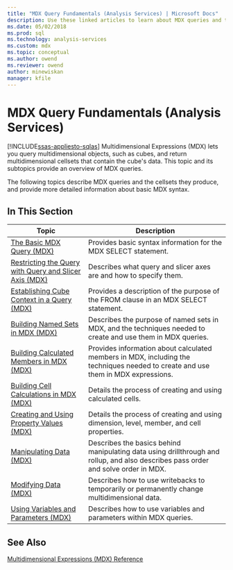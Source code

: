 ```yaml
---
title: "MDX Query Fundamentals (Analysis Services) | Microsoft Docs"
description: Use these linked articles to learn about MDX queries and the cellsets they produce.
ms.date: 05/02/2018
ms.prod: sql
ms.technology: analysis-services
ms.custom: mdx
ms.topic: conceptual
ms.author: owend
ms.reviewer: owend
author: minewiskan
manager: kfile
---
```

# MDX Query Fundamentals (Analysis Services)
[!INCLUDE[ssas-appliesto-sqlas](../../includes/ssas-appliesto-sqlas.md)]
  Multidimensional Expressions (MDX) lets you query multidimensional objects, such as cubes, and return multidimensional cellsets that contain the cube's data. This topic and its subtopics provide an overview of MDX queries.  
  
 The following topics describe MDX queries and the cellsets they produce, and provide more detailed information about basic MDX syntax.  
  
  
## In This Section  
  
|Topic|Description|  
|-----------|-----------------|  
|[The Basic MDX Query &#40;MDX&#41;](../../../analysis-services/multidimensional-models/mdx/mdx-query-the-basic-query.md)|Provides basic syntax information for the MDX SELECT statement.|  
|[Restricting the Query with Query and Slicer Axis &#40;MDX&#41;](../../../analysis-services/multidimensional-models/mdx/mdx-query-and-slicer-axes-restricting-the-query.md)|Describes what query and slicer axes are and how to specify them.|  
|[Establishing Cube Context in a Query &#40;MDX&#41;](../../../analysis-services/multidimensional-models/mdx/establishing-cube-context-in-a-query-mdx.md)|Provides a description of the purpose of the FROM clause in an MDX SELECT statement.|  
|[Building Named Sets in MDX &#40;MDX&#41;](../../../analysis-services/multidimensional-models/mdx/mdx-named-sets-building-named-sets.md)|Describes the purpose of named sets in MDX, and the techniques needed to create and use them in MDX queries.|  
|[Building Calculated Members in MDX &#40;MDX&#41;](../../../analysis-services/multidimensional-models/mdx/mdx-calculated-members-building-calculated-members.md)|Provides information about calculated members in MDX, including the techniques needed to create and use them in MDX expressions.|  
|[Building Cell Calculations in MDX &#40;MDX&#41;](../../../analysis-services/multidimensional-models/mdx/mdx-cell-calculations-build-cell-calculations.md)|Details the process of creating and using calculated cells.|  
|[Creating and Using Property Values &#40;MDX&#41;](./mdx-member-properties.md?viewFallbackFrom=sql-server-ver15)|Details the process of creating and using dimension, level, member, and cell properties.|  
|[Manipulating Data &#40;MDX&#41;](../../../analysis-services/multidimensional-models/mdx/mdx-data-manipulation-manipulating-data.md)|Describes the basics behind manipulating data using drillthrough and rollup, and also describes pass order and solve order in MDX.|  
|[Modifying Data &#40;MDX&#41;](../../../analysis-services/multidimensional-models/mdx/mdx-data-modification-modifying-data.md)|Describes how to use writebacks to temporarily or permanently change multidimensional data.|  
|[Using Variables and Parameters &#40;MDX&#41;](../../../analysis-services/multidimensional-models/mdx/using-variables-and-parameters-mdx.md)|Describes how to use variables and parameters within MDX queries.|  
  
## See Also  
 [Multidimensional Expressions &#40;MDX&#41; Reference](/sql/mdx/multidimensional-expressions-mdx-reference)  
  
